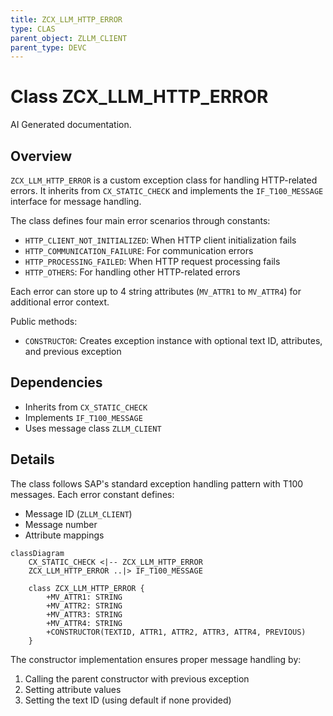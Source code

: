 ```yaml
---
title: ZCX_LLM_HTTP_ERROR
type: CLAS
parent_object: ZLLM_CLIENT
parent_type: DEVC
---
```


# Class ZCX_LLM_HTTP_ERROR

AI Generated documentation.
## Overview
`ZCX_LLM_HTTP_ERROR` is a custom exception class for handling HTTP-related errors. It inherits from `CX_STATIC_CHECK` and implements the `IF_T100_MESSAGE` interface for message handling. 

The class defines four main error scenarios through constants:
- `HTTP_CLIENT_NOT_INITIALIZED`: When HTTP client initialization fails
- `HTTP_COMMUNICATION_FAILURE`: For communication errors
- `HTTP_PROCESSING_FAILED`: When HTTP request processing fails
- `HTTP_OTHERS`: For handling other HTTP-related errors

Each error can store up to 4 string attributes (`MV_ATTR1` to `MV_ATTR4`) for additional error context.

Public methods:
- `CONSTRUCTOR`: Creates exception instance with optional text ID, attributes, and previous exception

## Dependencies
- Inherits from `CX_STATIC_CHECK`
- Implements `IF_T100_MESSAGE`
- Uses message class `ZLLM_CLIENT`

## Details
The class follows SAP's standard exception handling pattern with T100 messages. Each error constant defines:
- Message ID (`ZLLM_CLIENT`)
- Message number
- Attribute mappings

```mermaid
classDiagram
    CX_STATIC_CHECK <|-- ZCX_LLM_HTTP_ERROR
    ZCX_LLM_HTTP_ERROR ..|> IF_T100_MESSAGE
    
    class ZCX_LLM_HTTP_ERROR {
        +MV_ATTR1: STRING
        +MV_ATTR2: STRING
        +MV_ATTR3: STRING
        +MV_ATTR4: STRING
        +CONSTRUCTOR(TEXTID, ATTR1, ATTR2, ATTR3, ATTR4, PREVIOUS)
    }
```

The constructor implementation ensures proper message handling by:
1. Calling the parent constructor with previous exception
2. Setting attribute values
3. Setting the text ID (using default if none provided)

